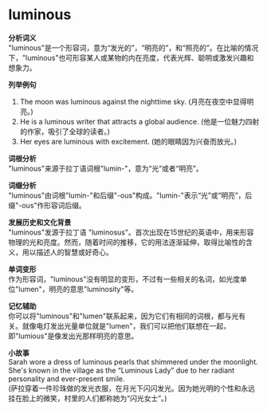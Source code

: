 # luminous

**分析词义**  
"luminous"是一个形容词，意为“发光的”，“明亮的”，和“照亮的”。在比喻的情况下，"luminous"也可形容某人或某物的内在亮度，代表光辉、聪明或激发兴趣和想象力。

  

**列举例句**

  

1.  The moon was luminous against the nighttime sky. (月亮在夜空中显得明亮。)
2.  He is a luminous writer that attracts a global audience. (他是一位魅力四射的作家，吸引了全球的读者。)
3.  Her eyes are luminous with excitement. (她的眼睛因为兴奋而放光。)

  

**词根分析**  
"luminous"来源于拉丁语词根"lumin-"，意为“光”或者“明亮”。

  

**词缀分析**  
"luminous"由词根"lumin-"和后缀"-ous"构成。"lumin-"表示“光”或“明亮”，后缀"-ous"作形容词后缀。

  

**发展历史和文化背景**  
"luminous"发源于拉丁语 "luminosus"。首次出现在15世纪的英语中，用来形容物理的光和亮度。然而，随着时间的推移，它的用法逐渐延伸，取得比喻性的含义，用以描述人的智慧或好奇心。

  

**单词变形**  
作为形容词，"luminous"没有明显的变形，不过有一些相关的名词，如光度单位"lumen"，明亮的意思"luminosity"等。

  

**记忆辅助**  
你可以将"luminous"和"lumen"联系起来，因为它们有相同的词根，都与光有关。就像电灯发出光量单位就是"lumen"，我们可以把他们联想在一起，即"lumious"是像发出光那样明亮的意思。

  

**小故事**  
Sarah wore a dress of luminous pearls that shimmered under the moonlight. She's known in the village as the “Luminous Lady” due to her radiant personality and ever-present smile.  
(萨拉穿着一件珍珠做的发光衣服，在月光下闪闪发光。因为她光明的个性和永远挂在脸上的微笑，村里的人们都称她为“闪光女士”。)
